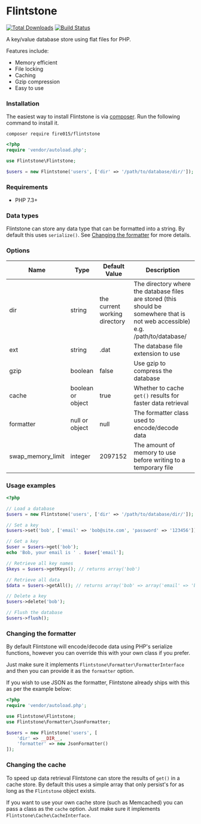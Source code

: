 Flintstone
==========

[![Total Downloads](https://img.shields.io/packagist/dm/fire015/flintstone.svg)](https://packagist.org/packages/fire015/flintstone)
[![Build Status](https://travis-ci.org/fire015/flintstone.svg?branch=master)](https://travis-ci.org/fire015/flintstone)

A key/value database store using flat files for PHP.

Features include:

* Memory efficient
* File locking
* Caching
* Gzip compression
* Easy to use

### Installation

The easiest way to install Flintstone is via [composer](http://getcomposer.org/). Run the following command to install it.

```
composer require fire015/flintstone
```

```php
<?php
require 'vendor/autoload.php';

use Flintstone\Flintstone;

$users = new Flintstone('users', ['dir' => '/path/to/database/dir/']);
```

### Requirements

- PHP 7.3+

### Data types

Flintstone can store any data type that can be formatted into a string. By default this uses `serialize()`. See [Changing the formatter](#changing-the-formatter) for more details.

### Options

|Name				|Type		|Default Value	|Description														|
|---				|---		|---				|---														|
|dir				|string				|the current working directory			|The directory where the database files are stored (this should be somewhere that is not web accessible) e.g. /path/to/database/			|
|ext				|string				|.dat		|The database file extension to use							|
|gzip				|boolean			|false		|Use gzip to compress the database							|
|cache				|boolean or object	|true		|Whether to cache `get()` results for faster data retrieval								|
|formatter			|null or object		|null		|The formatter class used to encode/decode data				|
|swap_memory_limit	|integer			|2097152	|The amount of memory to use before writing to a temporary file	|


### Usage examples

```php
<?php

// Load a database
$users = new Flintstone('users', ['dir' => '/path/to/database/dir/']);

// Set a key
$users->set('bob', ['email' => 'bob@site.com', 'password' => '123456']);

// Get a key
$user = $users->get('bob');
echo 'Bob, your email is ' . $user['email'];

// Retrieve all key names
$keys = $users->getKeys(); // returns array('bob')

// Retrieve all data
$data = $users->getAll(); // returns array('bob' => array('email' => 'bob@site.com', 'password' => '123456'));

// Delete a key
$users->delete('bob');

// Flush the database
$users->flush();
```

### Changing the formatter
By default Flintstone will encode/decode data using PHP's serialize functions, however you can override this with your own class if you prefer.

Just make sure it implements `Flintstone\Formatter\FormatterInterface` and then you can provide it as the `formatter` option.

If you wish to use JSON as the formatter, Flintstone already ships with this as per the example below:

```php
<?php
require 'vendor/autoload.php';

use Flintstone\Flintstone;
use Flintstone\Formatter\JsonFormatter;

$users = new Flintstone('users', [
    'dir' => __DIR__,
    'formatter' => new JsonFormatter()
]);
```

### Changing the cache
To speed up data retrieval Flintstone can store the results of `get()` in a cache store. By default this uses a simple array that only persist's for as long as the `Flintstone` object exists.

If you want to use your own cache store (such as Memcached) you can pass a class as the `cache` option. Just make sure it implements `Flintstone\Cache\CacheInterface`.

